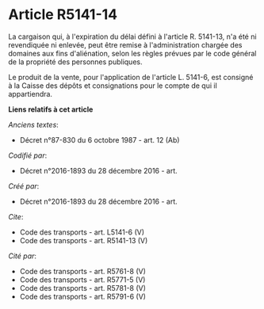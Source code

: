 # Article R5141-14

La cargaison qui, à l'expiration du délai défini à l'article R. 5141-13, n'a été ni revendiquée ni enlevée, peut être remise
à l'administration chargée des domaines aux fins d'aliénation, selon les règles prévues par le code général de la propriété
des personnes publiques. 

Le produit de la vente, pour l'application de l'article L. 5141-6, est consigné à la Caisse des dépôts et consignations pour
le compte de qui il appartiendra.

**Liens relatifs à cet article**

_Anciens textes_:

  - Décret n°87-830 du 6 octobre 1987 - art. 12 (Ab)

_Codifié par_:

  - Décret n°2016-1893 du 28 décembre 2016 - art.

_Créé par_:

  - Décret n°2016-1893 du 28 décembre 2016 - art.

_Cite_:

  - Code des transports - art. L5141-6 (V)
  - Code des transports - art. R5141-13 (V)

_Cité par_:

  - Code des transports - art. R5761-8 (V)
  - Code des transports - art. R5771-5 (V)
  - Code des transports - art. R5781-8 (V)
  - Code des transports - art. R5791-6 (V)
